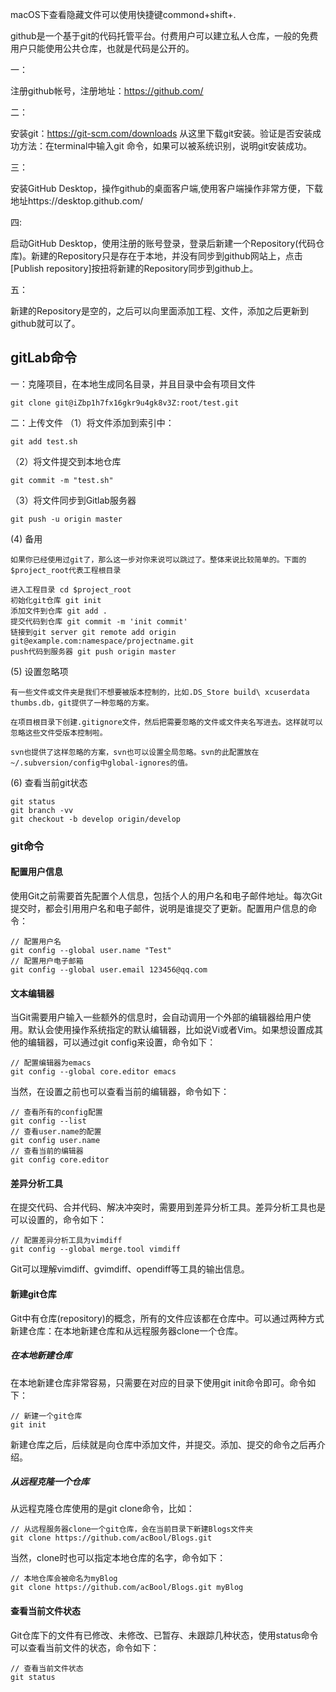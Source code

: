 macOS下查看隐藏文件可以使用快捷键commond+shift+.

github是一个基于git的代码托管平台。付费用户可以建立私人仓库，一般的免费用户只能使用公共仓库，也就是代码是公开的。

一：

注册github帐号，注册地址：https://github.com/

二：

安装git：https://git-scm.com/downloads  从这里下载git安装。验证是否安装成功方法：在terminal中输入git 命令，如果可以被系统识别，说明git安装成功。

三：

安装GitHub Desktop，操作github的桌面客户端,使用客户端操作非常方便，下载地址https://desktop.github.com/

四:

启动GitHub Desktop，使用注册的账号登录，登录后新建一个Repository(代码仓库)。新建的Repository只是存在于本地，并没有同步到github网站上，点击[Publish repository]按扭将新建的Repository同步到github上。

五：

新建的Repository是空的，之后可以向里面添加工程、文件，添加之后更新到github就可以了。



## gitLab命令
一：克隆项目，在本地生成同名目录，并且目录中会有项目文件
```
git clone git@iZbp1h7fx16gkr9u4gk8v3Z:root/test.git
```
二：上传文件
（1）将文件添加到索引中：
```
git add test.sh
```
（2）将文件提交到本地仓库
```
git commit -m "test.sh"
```
（3）将文件同步到Gitlab服务器
```
git push -u origin master
```

(4) 备用
```
如果你已经使用过git了，那么这一步对你来说可以跳过了。整体来说比较简单的。下面的$project_root代表工程根目录

进入工程目录 cd $project_root
初始化git仓库 git init
添加文件到仓库 git add .
提交代码到仓库 git commit -m 'init commit'
链接到git server git remote add origin git@example.com:namespace/projectname.git
push代码到服务器 git push origin master
```
(5) 设置忽略项
```
有一些文件或文件夹是我们不想要被版本控制的，比如.DS_Store build\ xcuserdata thumbs.db，git提供了一种忽略的方案。

在项目根目录下创建.gitignore文件，然后把需要忽略的文件或文件夹名写进去。这样就可以忽略这些文件受版本控制啦。

svn也提供了这样忽略的方案，svn也可以设置全局忽略。svn的此配置放在~/.subversion/config中global-ignores的值。
```
(6) 查看当前git状态
```
git status
git branch -vv
git checkout -b develop origin/develop

```

### git命令
#### 配置用户信息
使用Git之前需要首先配置个人信息，包括个人的用户名和电子邮件地址。每次Git提交时，都会引用用户名和电子邮件，说明是谁提交了更新。配置用户信息的命令：
```
// 配置用户名
git config --global user.name "Test"
// 配置用户电子邮箱
git config --global user.email 123456@qq.com
```
#### 文本编辑器
当Git需要用户输入一些额外的信息时，会自动调用一个外部的编辑器给用户使用。默认会使用操作系统指定的默认编辑器，比如说Vi或者Vim。如果想设置成其他的编辑器，可以通过git config来设置，命令如下：
```
// 配置编辑器为emacs
git config --global core.editor emacs
```
当然，在设置之前也可以查看当前的编辑器，命令如下：
```
// 查看所有的config配置
git config --list
// 查看user.name的配置
git config user.name
// 查看当前的编辑器
git config core.editor
```
#### 差异分析工具
在提交代码、合并代码、解决冲突时，需要用到差异分析工具。差异分析工具也是可以设置的，命令如下：
```
// 配置差异分析工具为vimdiff
git config --global merge.tool vimdiff
```
Git可以理解vimdiff、gvimdiff、opendiff等工具的输出信息。
#### 新建git仓库
Git中有仓库(repository)的概念，所有的文件应该都在仓库中。可以通过两种方式新建仓库：在本地新建仓库和从远程服务器clone一个仓库。
##### 在本地新建仓库
在本地新建仓库非常容易，只需要在对应的目录下使用git init命令即可。命令如下：
```
// 新建一个git仓库
git init
```
新建仓库之后，后续就是向仓库中添加文件，并提交。添加、提交的命令之后再介绍。
##### 从远程克隆一个仓库
从远程克隆仓库使用的是git clone命令，比如：
```
// 从远程服务器clone一个git仓库，会在当前目录下新建Blogs文件夹
git clone https://github.com/acBool/Blogs.git
```
当然，clone时也可以指定本地仓库的名字，命令如下：
```
// 本地仓库会被命名为myBlog
git clone https://github.com/acBool/Blogs.git myBlog
```
#### 查看当前文件状态
Git仓库下的文件有已修改、未修改、已暂存、未跟踪几种状态，使用status命令可以查看当前文件的状态，命令如下：
```
// 查看当前文件状态
git status
```